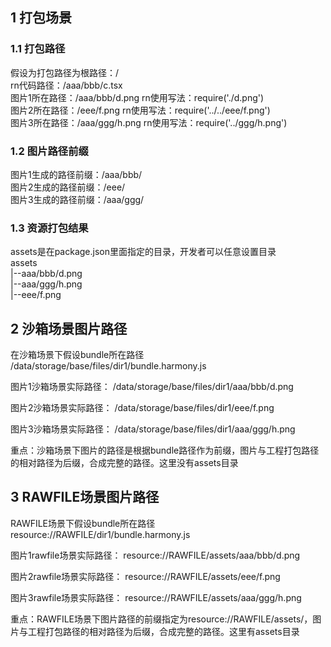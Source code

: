 ## 1 打包场景
### 1.1 打包路径
假设为打包路径为根路径：/  
rn代码路径：/aaa/bbb/c.tsx  
图片1所在路径：/aaa/bbb/d.png rn使用写法：require('./d.png')  
图片2所在路径：/eee/f.png rn使用写法：require('../../eee/f.png')  
图片3所在路径：/aaa/ggg/h.png rn使用写法：require('../ggg/h.png')  

### 1.2 图片路径前缀
图片1生成的路径前缀：/aaa/bbb/  
图片2生成的路径前缀：/eee/  
图片3生成的路径前缀：/aaa/ggg/  

### 1.3 资源打包结果
assets是在package.json里面指定的目录，开发者可以任意设置目录    
assets  
|--aaa/bbb/d.png  
|--aaa/ggg/h.png  
|--eee/f.png  

## 2 沙箱场景图片路径
在沙箱场景下假设bundle所在路径 /data/storage/base/files/dir1/bundle.harmony.js

图片1沙箱场景实际路径： /data/storage/base/files/dir1/aaa/bbb/d.png

图片2沙箱场景实际路径： /data/storage/base/files/dir1/eee/f.png

图片3沙箱场景实际路径： /data/storage/base/files/dir1/aaa/ggg/h.png

重点：沙箱场景下图片的路径是根据bundle路径作为前缀，图片与工程打包路径的相对路径为后缀，合成完整的路径。这里没有assets目录

## 3 RAWFILE场景图片路径
RAWFILE场景下假设bundle所在路径 resource://RAWFILE/dir1/bundle.harmony.js

图片1rawfile场景实际路径： resource://RAWFILE/assets/aaa/bbb/d.png

图片2rawfile场景实际路径： resource://RAWFILE/assets/eee/f.png

图片3rawfile场景实际路径： resource://RAWFILE/assets/aaa/ggg/h.png

重点：RAWFILE场景下图片路径的前缀指定为resource://RAWFILE/assets/，图片与工程打包路径的相对路径为后缀，合成完整的路径。这里有assets目录